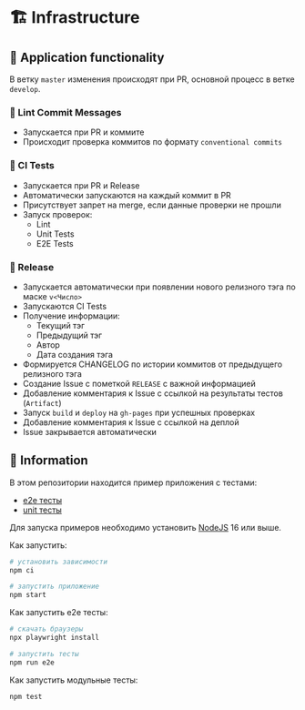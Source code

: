 # 🏗️ Infrastructure

## 📌 Application functionality

В ветку `master` изменения происходят при PR, основной процесс в ветке `develop`.

### 📖 Lint Commit Messages
- Запускается при PR и коммите
- Происходит проверка коммитов по формату `conventional commits`

### 💢 CI Tests
- Запускается при PR и Release
- Автоматически запускаются на каждый коммит в PR
- Присутствует запрет на merge, если данные проверки не прошли
- Запуск проверок:
  - Lint
  - Unit Tests
  - E2E Tests

### 🚀 Release
- Запускается автоматически при появлении нового релизного тэга по маске `v<Число>`
- Запускаются CI Tests
- Получение информации:
  - Текущий тэг
  - Предыдущий тэг
  - Автор
  - Дата создания тэга
- Формируется CHANGELOG по истории коммитов от предыдущего релизного тэга
- Создание Issue с пометкой `RELEASE` с важной информацией
- Добавление комментария к Issue с ссылкой на результаты тестов (`Artifact`)
- Запуск `build` и `deploy` на `gh-pages` при успешных проверках
- Добавление комментария к Issue с ссылкой на деплой
- Issue закрывается автоматически

## 📜 Information
В этом репозитории находится пример приложения с тестами:

- [e2e тесты](e2e/example.spec.ts)
- [unit тесты](src/example.test.tsx)

Для запуска примеров необходимо установить [NodeJS](https://nodejs.org/en/download/) 16 или выше.

Как запустить:

```sh
# установить зависимости
npm ci

# запустить приложение
npm start
```

Как запустить e2e тесты:

```sh
# скачать браузеры
npx playwright install

# запустить тесты
npm run e2e
```

Как запустить модульные тесты:

```sh
npm test
```
